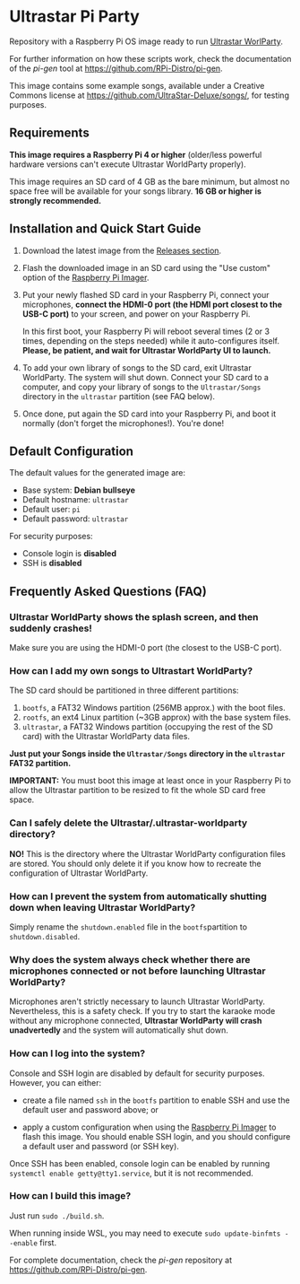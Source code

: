 # Ultrastar Pi Party

Repository with a Raspberry Pi OS image ready to run [Ultrastar WorlParty](https://github.com/ultrastares/ultrastar-worldparty).

For further information on how these scripts work, check the documentation of the _pi-gen_ tool at https://github.com/RPi-Distro/pi-gen.

This image contains some example songs, available under a Creative Commons license at https://github.com/UltraStar-Deluxe/songs/, for testing purposes.

## Requirements

**This image requires a Raspberry Pi 4 or higher** (older/less powerful hardware versions can't execute Ultrastar WorldParty properly).

This image requires an SD card of 4 GB as the bare minimum, but almost no space free will be available for your songs library. **16 GB or higher is strongly recommended.**

## Installation and Quick Start Guide

1. Download the latest image from the [Releases section](https://github.com/abelgomez/ultrastar-pi-party/releases).

2. Flash the downloaded image in an SD card using the "Use custom" option of the [Raspberry Pi Imager](https://www.raspberrypi.com/software/). 

3. Put your newly flashed SD card in your Raspberry Pi, connect your microphones, **connect the HDMI-0 port (the HDMI port closest to the USB-C port)** to your screen, and power on your Raspberry Pi.

    In this first boot, your Raspberry Pi will reboot several times (2 or 3 times, depending on the steps needed) while it auto-configures itself. **Please, be patient, and wait for Ultrastar WorldParty UI to launch.**

4. To add your own library of songs to the SD card, exit Ultrastar WorldParty. The system will shut down. Connect your SD card to a computer, and copy your library of songs to the `Ultrastar/Songs` directory in the `ultrastar` partition (see FAQ below).

5. Once done, put again the SD card into your Raspberry Pi, and boot it normally (don't forget the microphones!). You're done!

## Default Configuration

The default values for the generated image are:

* Base system: **Debian bullseye**
* Default hostname: `ultrastar`
* Default user: `pi`
* Default password: `ultrastar`

For security purposes:

* Console login is **disabled**
* SSH is **disabled**

## Frequently Asked Questions (FAQ)

### Ultrastar WorldParty shows the splash screen, and then suddenly crashes!

Make sure you are using the HDMI-0 port (the closest to the USB-C port).

### How can I add my own songs to Ultrastart WorldParty?

The SD card should be partitioned in three different partitions:

1. `bootfs`, a FAT32 Windows partition (256MB approx.) with the boot files.
2. `rootfs`, an ext4 Linux partition (~3GB approx) with the base system files.
3. `ultrastar`, a FAT32 Windows partition (occupying the rest of the SD card) with the Ultrastar WorldParty data files. 

**Just put your Songs inside the `Ultrastar/Songs` directory in the `ultrastar` FAT32 partition.**

**IMPORTANT:** You must boot this image at least once in your Raspberry Pi to allow the Ultrastar partition to be resized to fit the whole SD card free space.

### Can I safely delete the Ultrastar/.ultrastar-worldparty directory?

**NO!** This is the directory where the Ultrastar WorldParty configuration files are stored. You should only delete it if you know how to recreate the configuration of Ultrastar WorldParty.

### How can I prevent the system from automatically shutting down when leaving Ultrastar WorldParty?

Simply rename the `shutdown.enabled` file in the `bootfs`partition to `shutdown.disabled`.

### Why does the system always check whether there are microphones connected or not before launching Ultrastar WorldParty?

Microphones aren't strictly necessary to launch Ultrastar WorldParty. Nevertheless, this is a safety check. If you try to start the karaoke mode without any microphone connected, **Ultrastar WorldParty will crash unadvertedly** and the system will automatically shut down.

### How can I log into the system?

Console and SSH login are disabled by default for security purposes. However, you can either:

* create a file named `ssh` in the `bootfs` partition to enable SSH and use the default user and password above; or

* apply a custom configuration when using the [Raspberry Pi Imager](https://www.raspberrypi.com/software/) to flash this image. You should enable SSH login, and you should configure a default user and password (or SSH key).

Once SSH has been enabled, console login can be enabled by running `systemctl enable getty@tty1.service`, but it is not recommended.

### How can I build this image?

Just run `sudo ./build.sh`.

When running inside WSL, you may need to execute `sudo update-binfmts --enable` first.

For complete documentation, check the _pi-gen_ repository at https://github.com/RPi-Distro/pi-gen.
